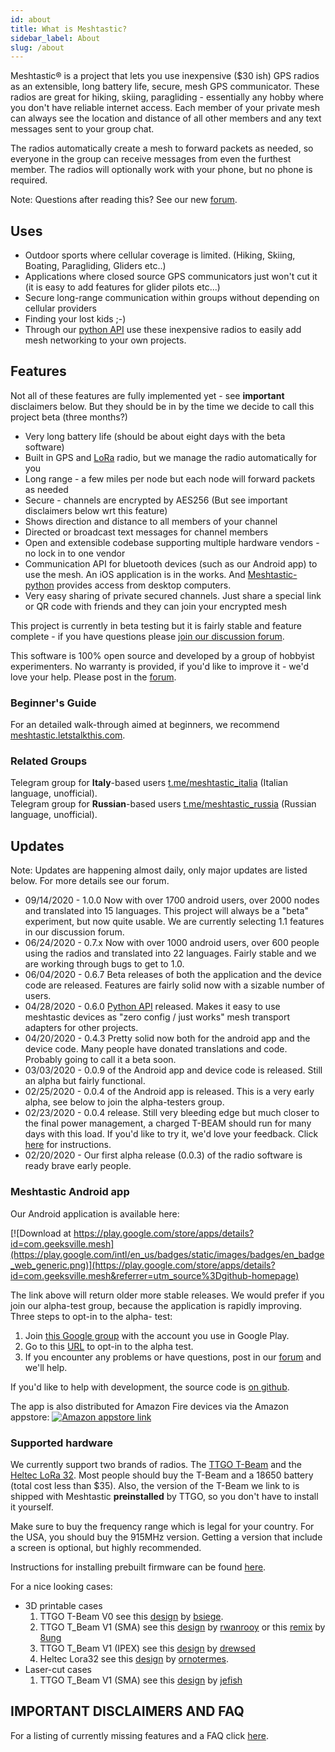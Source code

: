 ```yaml
---
id: about
title: What is Meshtastic?
sidebar_label: About
slug: /about
---
```

<!--- TODO create new about page and remove it from the "documentation" section --->
Meshtastic® is a project that lets you use
inexpensive ($30 ish) GPS radios as an extensible, long battery life, secure, mesh GPS communicator. These radios are great for hiking, skiing, paragliding - essentially any hobby where you don't have reliable internet access. Each member of your private mesh can always see the location and distance of all other members and any text messages sent to your group chat.

The radios automatically create a mesh to forward packets as needed, so everyone in the group can receive messages from even the furthest member. The radios will optionally work with your phone, but no phone is required.

Note: Questions after reading this? See our new [forum](https://meshtastic.discourse.group/).

## Uses

- Outdoor sports where cellular coverage is limited. (Hiking, Skiing, Boating, Paragliding, Gliders etc..)
- Applications where closed source GPS communicators just won't cut it (it is easy to add features for glider pilots etc...)
- Secure long-range communication within groups without depending on cellular providers
- Finding your lost kids ;-)
- Through our [python API](https://pypi.org/project/meshtastic/) use these inexpensive radios to easily add mesh networking to your own projects.

## Features

Not all of these features are fully implemented yet - see **important** disclaimers below. But they should be in by the time we decide to call this project beta (three months?)

- Very long battery life (should be about eight days with the beta software)
- Built in GPS and [LoRa](https://en.wikipedia.org/wiki/LoRa) radio, but we manage the radio automatically for you
- Long range - a few miles per node but each node will forward packets as needed
- Secure - channels are encrypted by AES256 (But see important disclaimers below wrt this feature)
- Shows direction and distance to all members of your channel
- Directed or broadcast text messages for channel members
- Open and extensible codebase supporting multiple hardware vendors - no lock in to one vendor
- Communication API for bluetooth devices (such as our Android app) to use the mesh. An iOS application is in the works. And [Meshtastic-python](https://pypi.org/project/meshtastic/) provides access from desktop computers.
- Very easy sharing of private secured channels. Just share a special link or QR code with friends and they can join your encrypted mesh

This project is currently in beta testing but it is fairly stable and feature complete - if you have questions please [join our discussion forum](https://meshtastic.discourse.group/).

This software is 100% open source and developed by a group of hobbyist experimenters. No warranty is provided, if you'd like to improve it - we'd love your help. Please post in the [forum](https://meshtastic.discourse.group/).

### Beginner's Guide

For an detailed walk-through aimed at beginners, we recommend [meshtastic.letstalkthis.com](https://meshtastic.letstalkthis.com/).

### Related Groups

Telegram group for **Italy**-based users [t.me/meshtastic_italia](http://t.me/meshtastic_italia) (Italian language, unofficial).<br/>
Telegram group for **Russian**-based users [t.me/meshtastic_russia](https://t.me/meshtastic_russia) (Russian language, unofficial).

## Updates

Note: Updates are happening almost daily, only major updates are listed below. For more details see our forum.

- 09/14/2020 - 1.0.0 Now with over 1700 android users, over 2000 nodes and translated into 15 languages. This project will always be a "beta" experiment, but now quite usable. We are currently selecting 1.1 features in our discussion forum.
- 06/24/2020 - 0.7.x Now with over 1000 android users, over 600 people using the radios and translated into 22 languages. Fairly stable and we are working through bugs to get to 1.0.
- 06/04/2020 - 0.6.7 Beta releases of both the application and the device code are released. Features are fairly solid now with a sizable number of users.
- 04/28/2020 - 0.6.0 [Python API](https://pypi.org/project/meshtastic/) released. Makes it easy to use meshtastic devices as "zero config / just works" mesh transport adapters for other projects.
- 04/20/2020 - 0.4.3 Pretty solid now both for the android app and the device code. Many people have donated translations and code. Probably going to call it a beta soon.
- 03/03/2020 - 0.0.9 of the Android app and device code is released. Still an alpha but fairly functional.
- 02/25/2020 - 0.0.4 of the Android app is released. This is a very early alpha, see below to join the alpha-testers group.
- 02/23/2020 - 0.0.4 release. Still very bleeding edge but much closer to the final power management, a charged T-BEAM should run for many days with this load. If you'd like to try it, we'd love your feedback. Click [here](https://github.com/meshtastic/Meshtastic-esp32/blob/master/README.md) for instructions.
- 02/20/2020 - Our first alpha release (0.0.3) of the radio software is ready brave early people.

### Meshtastic Android app

Our Android application is available here:

[![Download at https://play.google.com/store/apps/details?id=com.geeksville.mesh](https://play.google.com/intl/en_us/badges/static/images/badges/en_badge_web_generic.png)](https://play.google.com/store/apps/details?id=com.geeksville.mesh&referrer=utm_source%3Dgithub-homepage)

The link above will return older more stable releases. We would prefer if you join our alpha-test group, because the application is rapidly improving. Three steps to opt-in to the alpha- test:

1. Join [this Google group](https://groups.google.com/forum/#!forum/meshtastic-alpha-testers) with the account you use in Google Play.
2. Go to this [URL](https://play.google.com/apps/testing/com.geeksville.mesh) to opt-in to the alpha test.
3. If you encounter any problems or have questions, post in our [forum](https://meshtastic.discourse.group/) and we'll help.

If you'd like to help with development, the source code is [on github](https://github.com/meshtastic/Meshtastic-Android).

The app is also distributed for Amazon Fire devices via the Amazon appstore: [![Amazon appstore link](https://raw.githubusercontent.com/meshtastic/Meshtastic-device/master/images/amazon-fire-button.png)](https://www.amazon.com/Geeksville-Industries-Meshtastic/dp/B08CY9394Q)

### Supported hardware

We currently support two brands of radios. The [TTGO T-Beam](https://www.aliexpress.com/item/4001178678568.html) and the [Heltec LoRa 32](https://heltec.org/project/wifi-lora-32/). Most people should buy the T-Beam and a 18650 battery (total cost less than $35). Also, the version of the T-Beam we link to is shipped with Meshtastic **preinstalled** by TTGO, so you don't have to install it yourself.

Make sure to buy the frequency range which is legal for your country. For the USA, you should buy the 915MHz version. Getting a version that include a screen is optional, but highly recommended.

Instructions for installing prebuilt firmware can be found [here](https://github.com/meshtastic/Meshtastic-esp32/blob/master/README.md).

For a nice looking cases:

- 3D printable cases
  1. TTGO T-Beam V0 see this [design](https://www.thingiverse.com/thing:3773717) by [bsiege](https://www.thingiverse.com/bsiege).
  2. TTGO T_Beam V1 (SMA) see this [design](https://www.thingiverse.com/thing:3830711) by [rwanrooy](https://www.thingiverse.com/rwanrooy) or this [remix](https://www.thingiverse.com/thing:3949330) by [8ung](https://www.thingiverse.com/8ung)
  3. TTGO T_Beam V1 (IPEX) see this [design](https://www.thingiverse.com/thing:4587297) by [drewsed](https://www.thingiverse.com/drewsed)
  4. Heltec Lora32 see this [design](https://www.thingiverse.com/thing:3125854) by [ornotermes](https://www.thingiverse.com/ornotermes).
- Laser-cut cases
  1. TTGO T_Beam V1 (SMA) see this [design](https://www.thingiverse.com/thing:4552771) by [jefish](https://www.thingiverse.com/jefish)

## IMPORTANT DISCLAIMERS AND FAQ

For a listing of currently missing features and a FAQ click [here](developers/device/faq).
